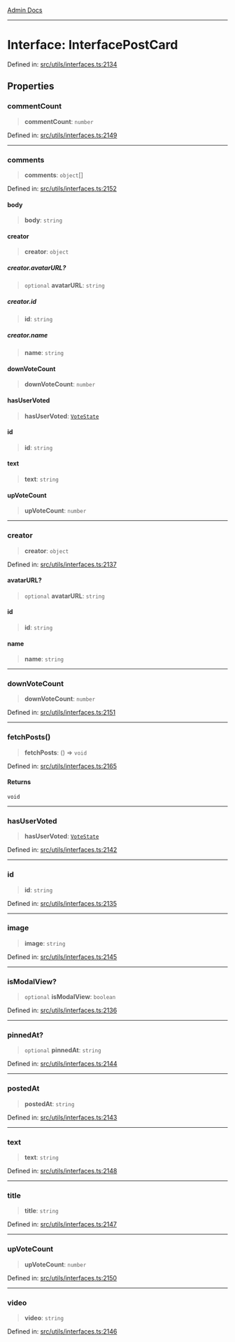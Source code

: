 [Admin Docs](/)

***

# Interface: InterfacePostCard

Defined in: [src/utils/interfaces.ts:2134](https://github.com/PalisadoesFoundation/talawa-admin/blob/main/src/utils/interfaces.ts#L2134)

## Properties

### commentCount

> **commentCount**: `number`

Defined in: [src/utils/interfaces.ts:2149](https://github.com/PalisadoesFoundation/talawa-admin/blob/main/src/utils/interfaces.ts#L2149)

***

### comments

> **comments**: `object`[]

Defined in: [src/utils/interfaces.ts:2152](https://github.com/PalisadoesFoundation/talawa-admin/blob/main/src/utils/interfaces.ts#L2152)

#### body

> **body**: `string`

#### creator

> **creator**: `object`

##### creator.avatarURL?

> `optional` **avatarURL**: `string`

##### creator.id

> **id**: `string`

##### creator.name

> **name**: `string`

#### downVoteCount

> **downVoteCount**: `number`

#### hasUserVoted

> **hasUserVoted**: [`VoteState`](../type-aliases/VoteState.md)

#### id

> **id**: `string`

#### text

> **text**: `string`

#### upVoteCount

> **upVoteCount**: `number`

***

### creator

> **creator**: `object`

Defined in: [src/utils/interfaces.ts:2137](https://github.com/PalisadoesFoundation/talawa-admin/blob/main/src/utils/interfaces.ts#L2137)

#### avatarURL?

> `optional` **avatarURL**: `string`

#### id

> **id**: `string`

#### name

> **name**: `string`

***

### downVoteCount

> **downVoteCount**: `number`

Defined in: [src/utils/interfaces.ts:2151](https://github.com/PalisadoesFoundation/talawa-admin/blob/main/src/utils/interfaces.ts#L2151)

***

### fetchPosts()

> **fetchPosts**: () => `void`

Defined in: [src/utils/interfaces.ts:2165](https://github.com/PalisadoesFoundation/talawa-admin/blob/main/src/utils/interfaces.ts#L2165)

#### Returns

`void`

***

### hasUserVoted

> **hasUserVoted**: [`VoteState`](../type-aliases/VoteState.md)

Defined in: [src/utils/interfaces.ts:2142](https://github.com/PalisadoesFoundation/talawa-admin/blob/main/src/utils/interfaces.ts#L2142)

***

### id

> **id**: `string`

Defined in: [src/utils/interfaces.ts:2135](https://github.com/PalisadoesFoundation/talawa-admin/blob/main/src/utils/interfaces.ts#L2135)

***

### image

> **image**: `string`

Defined in: [src/utils/interfaces.ts:2145](https://github.com/PalisadoesFoundation/talawa-admin/blob/main/src/utils/interfaces.ts#L2145)

***

### isModalView?

> `optional` **isModalView**: `boolean`

Defined in: [src/utils/interfaces.ts:2136](https://github.com/PalisadoesFoundation/talawa-admin/blob/main/src/utils/interfaces.ts#L2136)

***

### pinnedAt?

> `optional` **pinnedAt**: `string`

Defined in: [src/utils/interfaces.ts:2144](https://github.com/PalisadoesFoundation/talawa-admin/blob/main/src/utils/interfaces.ts#L2144)

***

### postedAt

> **postedAt**: `string`

Defined in: [src/utils/interfaces.ts:2143](https://github.com/PalisadoesFoundation/talawa-admin/blob/main/src/utils/interfaces.ts#L2143)

***

### text

> **text**: `string`

Defined in: [src/utils/interfaces.ts:2148](https://github.com/PalisadoesFoundation/talawa-admin/blob/main/src/utils/interfaces.ts#L2148)

***

### title

> **title**: `string`

Defined in: [src/utils/interfaces.ts:2147](https://github.com/PalisadoesFoundation/talawa-admin/blob/main/src/utils/interfaces.ts#L2147)

***

### upVoteCount

> **upVoteCount**: `number`

Defined in: [src/utils/interfaces.ts:2150](https://github.com/PalisadoesFoundation/talawa-admin/blob/main/src/utils/interfaces.ts#L2150)

***

### video

> **video**: `string`

Defined in: [src/utils/interfaces.ts:2146](https://github.com/PalisadoesFoundation/talawa-admin/blob/main/src/utils/interfaces.ts#L2146)

